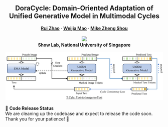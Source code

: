 <p align="center">

  <h2 align="center">DoraCycle: Domain-Oriented Adaptation of Unified Generative Model in Multimodal Cycles</h2>
  <p align="center">
    <a href="https://ruizhaocv.github.io/"><strong>Rui Zhao</strong></a>
    ·
    <a href="https://scholar.google.com/citations?user=S7bGBmkyNtEC&hl=en"><strong>Weijia Mao</strong></a>
    ·
    <a href="https://sites.google.com/view/showlab"><strong>Mike Zheng Shou</strong></a>
    <br>
    <br>
        <a href="https://arxiv.org/abs/2503.03651"><img src='https://img.shields.io/badge/arXiv-2503.03651-b31b1b.svg'></a>
    <br>
    <b>Show Lab, National University of Singapore</b>
  </p>


<p align="center">
<img src="https://github.com/ruizhaocv/ruizhaocv.github.io/blob/master/images/DoraCycle_teaser.png" width="720px"/>  
<br>

🚧 **Code Release Status**  
We are cleaning up the codebase and expect to release the code soon.  
Thank you for your patience! 🙌
